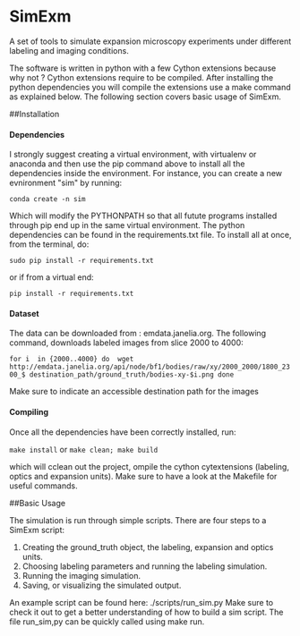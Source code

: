 # SimExm
A set of tools to simulate expansion microscopy experiments under different labeling and imaging conditions. 

The software is written in python with a few Cython extensions because why not ? Cython extensions require to be compiled. After installing the python dependencies you will compile the extensions use a make command as explained below. The following section covers basic usage of SimExm.


##Installation

#### Dependencies

I strongly suggest creating a virtual environment, with virtualenv or anaconda and then use the pip command above to install all the dependencies inside the environment. For instance, you can create a new evnironment "sim" by running:

`conda create -n sim`

Which will modify the PYTHONPATH so that all futute programs installed through pip end up in the same virtual environment.
The python dependencies can be found in the requirements.txt file. To install all at once, from the terminal, do:

`sudo pip install -r requirements.txt`  

or if from a virtual end:

`pip install -r requirements.txt`

#### Dataset

The data can be downloaded from : emdata.janelia.org. The following command, downloads labeled images from slice 2000 to 4000:

`for i  in {2000..4000}
do 
    wget http://emdata.janelia.org/api/node/bf1/bodies/raw/xy/2000_2000/1800_2300_$ destination_path/ground_truth/bodies-xy-$i.png
done`

Make sure to indicate an accessible destination path for the images

#### Compiling

Once all the dependencies have been correctly installed, run:  

`make install` or `make clean; make build`

which will cclean out the project, ompile the cython cytextensions (labeling, optics and expansion units).
Make sure to have a look at the Makefile for useful commands.

##Basic Usage

The simulation is run through simple scripts. There are four steps to a SimExm script:  

1. Creating the ground_truth object, the labeling, expansion and optics units.
2. Choosing labeling parameters and running the labeling simulation.
2. Running the imaging simulation.
3. Saving, or visualizing the simulated output.

An example script can be found here: ./scripts/run_sim.py
Make sure to check it out to get a better understanding of how to build a sim script.
The file run_sim,py can be quickly called using make run.



